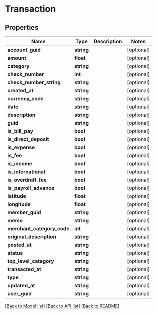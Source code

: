 # Transaction

## Properties
Name | Type | Description | Notes
------------ | ------------- | ------------- | -------------
**account_guid** | **string** |  | [optional] 
**amount** | **float** |  | [optional] 
**category** | **string** |  | [optional] 
**check_number** | **int** |  | [optional] 
**check_number_string** | **string** |  | [optional] 
**created_at** | **string** |  | [optional] 
**currency_code** | **string** |  | [optional] 
**date** | **string** |  | [optional] 
**description** | **string** |  | [optional] 
**guid** | **string** |  | [optional] 
**is_bill_pay** | **bool** |  | [optional] 
**is_direct_deposit** | **bool** |  | [optional] 
**is_expense** | **bool** |  | [optional] 
**is_fee** | **bool** |  | [optional] 
**is_income** | **bool** |  | [optional] 
**is_international** | **bool** |  | [optional] 
**is_overdraft_fee** | **bool** |  | [optional] 
**is_payroll_advance** | **bool** |  | [optional] 
**latitude** | **float** |  | [optional] 
**longitude** | **float** |  | [optional] 
**member_guid** | **string** |  | [optional] 
**memo** | **string** |  | [optional] 
**merchant_category_code** | **int** |  | [optional] 
**original_description** | **string** |  | [optional] 
**posted_at** | **string** |  | [optional] 
**status** | **string** |  | [optional] 
**top_level_category** | **string** |  | [optional] 
**transacted_at** | **string** |  | [optional] 
**type** | **string** |  | [optional] 
**updated_at** | **string** |  | [optional] 
**user_guid** | **string** |  | [optional] 

[[Back to Model list]](../README.md#documentation-for-models) [[Back to API list]](../README.md#documentation-for-api-endpoints) [[Back to README]](../README.md)


